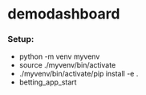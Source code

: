 # demodashboard
### Setup:
- python -m venv myvenv
- source ./myvenv/bin/activate
- ./myvenv/bin/activate/pip install -e .
- betting_app_start
